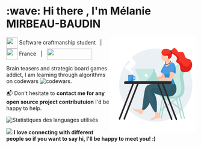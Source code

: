 <h1>
  :wave: Hi there , I'm Mélanie MIRBEAU-BAUDIN
</h1>
<div justify='center'>
  <img align='right' src="https://github.com/Mel-MB/Mel-MB/blob/main/img/working.gif" width="230">

  <img src="https://media.giphy.com/media/WFZvB7VIXBgiz3oDXE/giphy.gif" width="30" height="30" align="center"/> Software craftmanship student &nbsp; | &nbsp; <img src="https://media.giphy.com/media/57ZONYwnLOKVgLuApK/giphy.gif" width="30" height="30" align="center"/> France &nbsp; | &nbsp; <a href="https://www.linkedin.com/in/mélanie-mirbeau-baudin-bbb906155" title="Linkedin: Mélanie MIRBEAU-BAUDIN"><img src="https://img.shields.io/badge/LinkedIn-0077B5?style=for-the-badge&logo=linkedin&logoColor=white" width="120" height="30" align="center"/></a>

  Brain teasers and strategic board games addict, I am learning through algorithms on codewars ![codewars](https://www.codewars.com/users/Mel-MB/badges/micro).

  📬 Don't hesitate to **contact me for any open source project contributuion** I'd be happy to help.
</div>

![Statistiques des languages utilisés](https://github-readme-stats.vercel.app/api/top-langs/?username=Mel-MB&hide=html,css,hack&theme=blue-green)


 <img src="https://media.giphy.com/media/LnQjpWaON8nhr21vNW/giphy.gif" width="60"> **I love connecting with different people so if you want to say hi, I'll be happy to meet you! :)**
